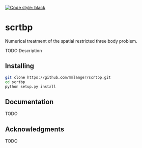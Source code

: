 [![Code style: black](https://img.shields.io/badge/code%20style-black-000000.svg)](https://github.com/ambv/black)

# scrtbp

Numerical treatment of the spatial restricted three body problem.


TODO Description



## Installing

```bash
git clone https://github.com/mmlanger/scrtbp.git
cd scrtbp
python setup.py install
```

## Documentation

TODO


## Acknowledgments

TODO
